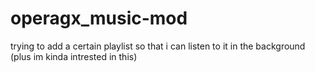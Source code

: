 # operagx_music-mod
trying to add a certain playlist so that i can listen to it in the background (plus im kinda intrested in this)
